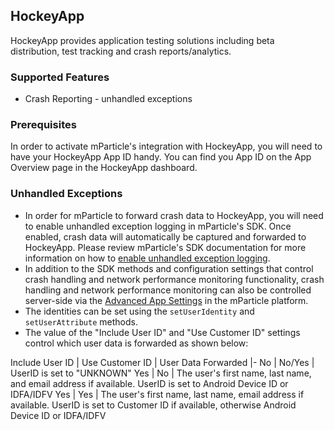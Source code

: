 
## HockeyApp

HockeyApp provides application testing solutions including beta distribution, test tracking and crash reports/analytics.

### Supported Features

* Crash Reporting - unhandled exceptions

### Prerequisites

In order to activate mParticle's integration with HockeyApp, you will need to have your HockeyApp App ID handy.  You can find you App ID on the App Overview page in the HockeyApp dashboard.

### Unhandled Exceptions

* In order for mParticle to forward crash data to HockeyApp, you will need to enable unhandled exception logging in mParticle's SDK.  Once enabled, crash data will automatically be captured and forwarded to HockeyApp.  Please review mParticle's SDK documentation for more information on how to [enable unhandled exception logging](#error-and-exception-tracking).
* In addition to the SDK methods and configuration settings that control crash handling and network performance monitoring functionality, crash handling and network performance monitoring can also be controlled server-side via the [Advanced App Settings](#advanced-settings) in the mParticle platform.  
* The identities can be set using the `setUserIdentity` and `setUserAttribute` methods.
* The value of the "Include User ID" and "Use Customer ID" settings control which user data is forwarded as shown below:

Include User ID | Use Customer ID | User Data Forwarded
|-
No | No/Yes | UserID is set to "UNKNOWN"
Yes | No | The user's first name, last name, and email address if available.  UserID is set to Android Device ID or IDFA/IDFV
Yes | Yes | The user's first name, last name, email address if available.  UserID is set to Customer ID if available, otherwise Android Device ID or IDFA/IDFV


